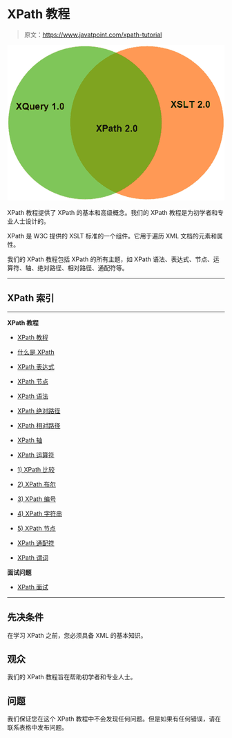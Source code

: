 # XPath 教程

> 原文：<https://www.javatpoint.com/xpath-tutorial>

![XPath Tutorial](img/f087c81a5a904a9a42f29413cdddd6a2.png)

XPath 教程提供了 XPath 的基本和高级概念。我们的 XPath 教程是为初学者和专业人士设计的。

XPath 是 W3C 提供的 XSLT 标准的一个组件。它用于遍历 XML 文档的元素和属性。

我们的 XPath 教程包括 XPath 的所有主题，如 XPath 语法、表达式、节点、运算符、轴、绝对路径、相对路径、通配符等。

* * *

## XPath 索引

* * *

**XPath 教程**

*   [XPath 教程](xpath-tutorial)
*   [什么是 XPath](what-is-xpath)
*   [XPath 表达式](xpath-expression)
*   [XPath 节点](xpath-nodes)
*   [XPath 语法](xpath-syntax)
*   [XPath 绝对路径](xpath-absolute-path)
*   [XPath 相对路径](xpath-relative-path)
*   [XPath 轴](xpath-axes)

*   [XPath 运算符](xpath-operators)
*   [1) XPath 比较](xpath-comparison-operators)
*   [2) XPath 布尔](xpath-boolean-operators)
*   [3) XPath 编号](xpath-number-operators-functions)
*   [4) XPath 字符串](xpath-string-functions)
*   [5) XPath 节点](xpath-node-functions)
*   [XPath 通配符](xpath-wildcard)
*   [XPath 谓词](xpath-predicate)

**面试问题**

*   [XPath 面试](xpath-interview-questions)

* * *

## 先决条件

在学习 XPath 之前，您必须具备 XML 的基本知识。

## 观众

我们的 XPath 教程旨在帮助初学者和专业人士。

## 问题

我们保证您在这个 XPath 教程中不会发现任何问题。但是如果有任何错误，请在联系表格中发布问题。
